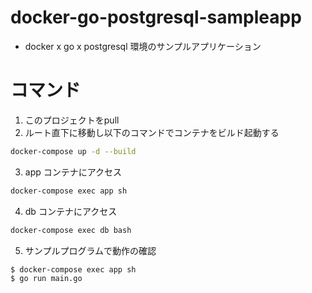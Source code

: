 # docker-go-postgresql-sampleapp

- docker x go x postgresql 環境のサンプルアプリケーション

# コマンド

1. このプロジェクトをpull
2. ルート直下に移動し以下のコマンドでコンテナをビルド起動する

```bash
docker-compose up -d --build
```

3. app コンテナにアクセス

```bash
docker-compose exec app sh
```

4. db コンテナにアクセス

```bash
docker-compose exec db bash
```

5. サンプルプログラムで動作の確認

```bash
$ docker-compose exec app sh
$ go run main.go
```